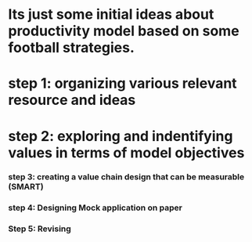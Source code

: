 # Its just some initial ideas about productivity model based on some football strategies.
# step 1: organizing various relevant resource and ideas 
# step 2: exploring and indentifying values in terms of model objectives 
### step 3: creating a value chain design that can be measurable (SMART)
### step 4: Designing Mock application on paper
### Step 5: Revising 
